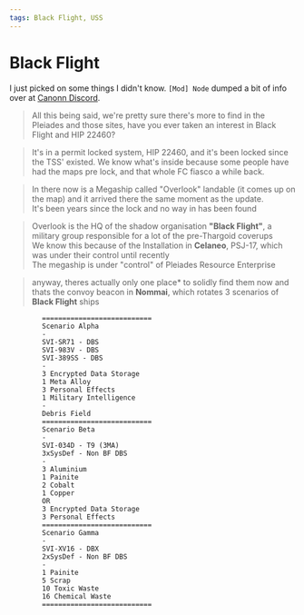 ```yaml
---
tags: Black Flight, USS
---
```


# Black Flight
I just picked on some things I didn't know. `[Mod] Node` dumped a bit of info over at [Canonn Discord](https://discordapp.com/channels/146714487695605760/344094711339941890/729091983464726659).  

> All this being said, we're pretty sure there's more to find in the Pleiades and those sites, have you ever taken an interest in Black Flight and HIP 22460?  

> It's in a permit locked system, HIP 22460, and it's been locked since the TSS' existed. We know what's inside because some people have had the maps pre lock, and that whole FC fiasco a while back.  

> In there now is a Megaship called "Overlook" landable (it comes up on the map) and it arrived there the same moment as the update.  
It's been years since the lock and no way in has been found  

> Overlook is the HQ of the shadow organisation **"Black Flight"**, a military group responsible for a lot of the pre-Thargoid coverups  
We know this because of the Installation in **Celaneo**, PSJ-17, which was under their control until recently  
The megaship is under "control" of Pleiades Resource Enterprise  

> anyway, theres actually only one place* to solidly find them now
and thats the convoy beacon in **Nommai**, which rotates 3 scenarios of **Black Flight** ships  

```
        ===========================
        Scenario Alpha
        -
        SVI-SR71 - DBS
        SVI-983V - DBS
        SVI-389SS - DBS
        -
        3 Encrypted Data Storage
        1 Meta Alloy
        3 Personal Effects
        1 Military Intelligence
        -
        Debris Field
        ===========================
        Scenario Beta
        -
        SVI-034D - T9 (3MA)
        3xSysDef - Non BF DBS
        -
        3 Aluminium
        1 Painite
        2 Cobalt
        1 Copper
        OR
        3 Encrypted Data Storage
        3 Personal Effects
        ===========================
        Scenario Gamma
        -
        SVI-XV16 - DBX
        2xSysDef - Non BF DBS
        -
        1 Painite
        5 Scrap
        10 Toxic Waste
        16 Chemical Waste
        ===========================
```
